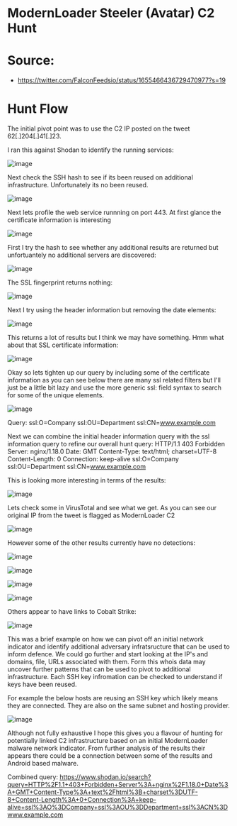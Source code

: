 # ModernLoader Steeler (Avatar) C2 Hunt

# Source: 

- https://twitter.com/FalconFeedsio/status/1655466436729470977?s=19

# Hunt Flow

The initial pivot point was to use the C2 IP posted on the tweet 62[.]204[.]41[.]23.

I ran this against Shodan to identify the running services:

![image](https://user-images.githubusercontent.com/16122365/236936274-bb0fbe83-b6e0-4c9e-85e6-36f877374341.png)

Next check the SSH hash to see if its been reused on additional infrastructure. Unfortunately its no been reused.

![image](https://user-images.githubusercontent.com/16122365/236936432-0284a803-57d4-4bcb-8109-b24533b5f08f.png)

Next lets profile the web service runnning on port 443. At first glance the certificate information is interesting

![image](https://user-images.githubusercontent.com/16122365/236937664-bc817d6b-61c4-4654-8902-4611886108d3.png)

First I try the hash to see whether any additional results are returned but unfortuantely no additional servers are discovered:

![image](https://user-images.githubusercontent.com/16122365/236938008-94416b67-b2dc-4f83-8328-60165c605ece.png)

The SSL fingerprint returns nothing:

![image](https://user-images.githubusercontent.com/16122365/236939646-d0d60299-0887-4607-bb74-be7bc2edf79f.png)

Next I try using the header information but removing the date elements:

![image](https://user-images.githubusercontent.com/16122365/236938338-0bb6124e-cec1-4702-a2c8-2d090e5894d8.png)

This returns a lot of results but I think we may have something. Hmm what about that SSL certificate information:

![image](https://user-images.githubusercontent.com/16122365/236938704-6fcea094-d59c-49ee-a915-bf2b2b3eec80.png)

Okay so lets tighten up our query by including some of the certificate information as you can see below there are many ssl related filters but I'll just be a little bit lazy and use the more generic ssl: field syntax to search for some of the unique elements.

![image](https://user-images.githubusercontent.com/16122365/236940071-7a50283a-ed95-4fa5-98f1-698730244fd1.png)

Query:
ssl:O=Company ssl:OU=Department ssl:CN=www.example.com

Next we can combine the initial header information query with the ssl information query to refine our overall hunt query:
HTTP/1.1 403 Forbidden Server: nginx/1.18.0 Date: GMT Content-Type: text/html; charset=UTF-8 Content-Length: 0 Connection: keep-alive ssl:O=Company ssl:OU=Department ssl:CN=www.example.com

This is looking more interesting in terms of the results:

![image](https://user-images.githubusercontent.com/16122365/236944156-2d2b346a-cb84-4bbc-9437-a3bd885a1bc1.png)

Lets check some in VirusTotal and see what we get. As you can see our original IP from the tweet is flagged as ModernLoader C2

![image](https://user-images.githubusercontent.com/16122365/236943371-10d52587-acdf-4393-baac-ede441e74e03.png)

However some of the other results currently have no detections:

![image](https://user-images.githubusercontent.com/16122365/236943120-8e0a6f00-6c40-4695-8139-93af0bc2fefb.png)

![image](https://user-images.githubusercontent.com/16122365/236945326-dfd2f561-0b8d-4404-9bb9-d12c3e40716a.png)

![image](https://user-images.githubusercontent.com/16122365/236945744-7b03a5b4-84ac-4de6-99f2-2665b412efbf.png)

![image](https://user-images.githubusercontent.com/16122365/236945551-d32849d3-d53b-44b1-847d-f89348c79eaa.png)

Others appear to have links to Cobalt Strike:

![image](https://user-images.githubusercontent.com/16122365/236944934-048b7ae0-49e6-4936-8c47-dbc777d14528.png)

This was a brief example on how we can pivot off an initial network indicator and identify additional adversary infratsructure that can be used to inform defence. We could go further and start looking at the IP's and domains, file, URLs associated with them. Form this whois data may uncover further patterns that can be used to pivot to additional infrastructure. Each SSH key infromation can be checked to understand if keys have been reused.

For example the below hosts are reusing an SSH key which likely means they are connected. They are also on the same subnet and hosting provider.

![image](https://user-images.githubusercontent.com/16122365/236948280-6f78c774-4e24-4fd2-99fa-dd74b8701411.png)

Although not fully exhaustive I hope this gives you a flavour of hunting for potentially linked C2 infrastructure based on an initial ModernLoader malware network indicator. From further analysis of the results their appears there could be a connection between some of the results and Android based malware.

Combined query:
https://www.shodan.io/search?query=HTTP%2F1.1+403+Forbidden+Server%3A+nginx%2F1.18.0+Date%3A+GMT+Content-Type%3A+text%2Fhtml%3B+charset%3DUTF-8+Content-Length%3A+0+Connection%3A+keep-alive+ssl%3AO%3DCompany+ssl%3AOU%3DDepartment+ssl%3ACN%3Dwww.example.com

